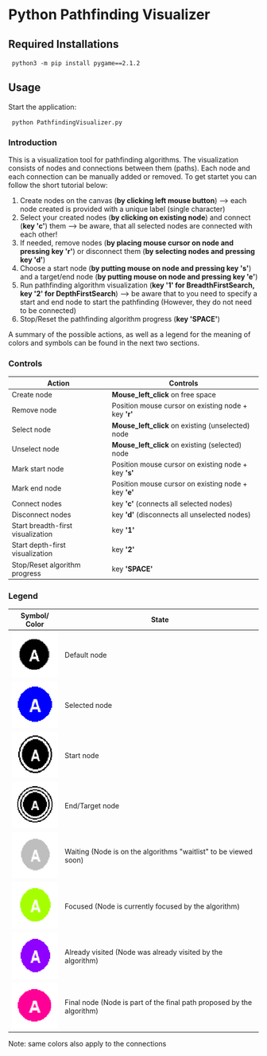 # Python Pathfinding Visualizer
## Required Installations
```
 python3 -m pip install pygame==2.1.2
```
## Usage
Start the application: 
```
 python PathfindingVisualizer.py
```
### Introduction
This is a visualization tool for pathfinding algorithms. The visualization consists of nodes and connections between them (paths). Each node and each connection can be manually added or removed. To get startet you can follow the short tutorial below:
1. Create nodes on the canvas (**by clicking left mouse button**) --> each node created is provided with a unique label (single character)
2. Select your created nodes (**by clicking on existing node**) and connect (**key 'c'**) them --> be aware, that all selected nodes are connected with each other!
3. If needed, remove nodes (**by placing mouse cursor on node and pressing key 'r'**) or disconnect them (**by selecting nodes and pressing key 'd'**)
4. Choose a start node (**by putting mouse on node and pressing key 's'**) and a target/end node (**by putting mouse on node and pressing key 'e'**)
5. Run pathfinding algorithm visualization (**key '1' for BreadthFirstSearch, key '2' for DepthFirstSearch**) --> be aware that to you need to specify a start and end node to start the pathfinding (However, they do not need to be connected)
6. Stop/Reset the pathfinding algorithm progress (**key 'SPACE'**)

A summary of the possible actions, as well as a legend for the meaning of colors and symbols can be found in the next two sections.
### Controls
Action | Controls |
--- | --- |
Create node | **Mouse_left_click** on free space |
Remove node | Position mouse cursor on existing node + key **'r'** |
Select node | **Mouse_left_click** on existing (unselected) node |
Unselect node | **Mouse_left_click** on existing (selected) node |
Mark start node | Position mouse cursor on existing node + key **'s'** |
Mark end node | Position mouse cursor on existing node + key **'e'** |
Connect nodes | key **'c'** (connects all selected nodes) |
Disconnect nodes | key **'d'** (disconnects all unselected nodes) |
Start breadth-first visualization | key **'1'** |
Start depth-first visualization | key **'2'** |
Stop/Reset algorithm progress | key **'SPACE'** |
### Legend
Symbol/ Color | State |
--- | --- |
![Default node](img/default_node.PNG?raw=true "Default node") | Default node |
![Selected node](img/selected_node.PNG?raw=true "Selected node") | Selected node |
![Start node](img/start_node.PNG?raw=true "Start node") | Start node |
![End node](img/end_node.PNG?raw=true "End node") | End/Target node |
![Waiting node](img/waiting_node.PNG?raw=true "Waiting node") | Waiting (Node is on the algorithms "waitlist" to be viewed soon) |
![Inspected node](img/inspected_node.PNG?raw=true "Inspected node") | Focused (Node is currently focused by the algorithm) |
![Visited node](img/visited_node.PNG?raw=true "Visited node") | Already visited (Node was already visited by the algorithm) |
![Final node](img/part_of_final_path_node.PNG?raw=true "Final node") | Final node (Node is part of the final path proposed by the algorithm) |
Note: same colors also apply to the connections
